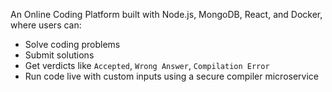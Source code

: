 An Online Coding Platform built with Node.js, MongoDB, React, and Docker, where users can:
- Solve coding problems
- Submit solutions
- Get verdicts like `Accepted`, `Wrong Answer`, `Compilation Error`
- Run code live with custom inputs using a secure compiler microservice
